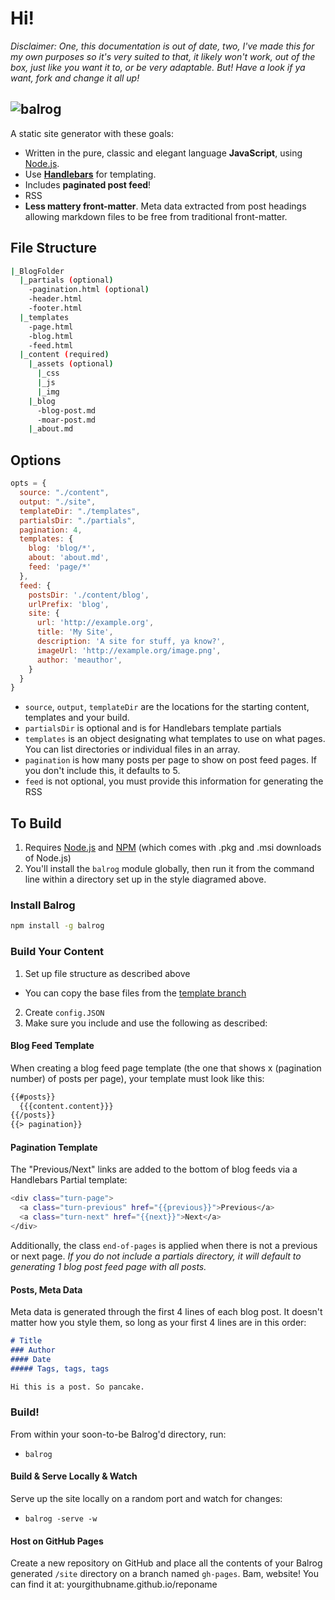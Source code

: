 # Hi!

_Disclaimer: One, this documentation is out of date, two, I've made this for my own purposes so it's very suited to that, it likely won't work, out of the box, just like you want it to, or be very adaptable. But! Have a look if ya want, fork and change it all up!_

![balrog](https://raw2.github.com/jlord/balrog/master/balrog.png)
---

A static site generator with these goals:

- Written in the pure, classic and elegant language **JavaScript**, using [Node.js](http://www.nodejs.org).
- Use [**Handlebars**](http://handlebarsjs.com/) for templating.
- Includes **paginated post feed**!
- RSS
- **Less mattery front-matter**. Meta data extracted from post headings allowing markdown files to be free from traditional front-matter.


## File Structure

```bash
|_BlogFolder
  |_partials (optional)
    -pagination.html (optional)
    -header.html
    -footer.html
  |_templates
    -page.html
    -blog.html
    -feed.html
  |_content (required)
    |_assets (optional)
      |_css
      |_js
      |_img
    |_blog
      -blog-post.md
      -moar-post.md
    |_about.md
```

## Options

```javascript
opts = {
  source: "./content",
  output: "./site",
  templateDir: "./templates",
  partialsDir: "./partials",
  pagination: 4,
  templates: {
    blog: 'blog/*',
    about: 'about.md',
    feed: 'page/*'
  },
  feed: {
    postsDir: './content/blog',
    urlPrefix: 'blog',
    site: {
      url: 'http://example.org',
      title: 'My Site',
      description: 'A site for stuff, ya know?',
      imageUrl: 'http://example.org/image.png',
      author: 'meauthor',
    }
  }
}
```

- `source`, `output`, `templateDir` are the locations for the starting content, templates and your build.
- `partialsDir` is optional and is for Handlebars template partials
- `templates` is an object designating what templates to use on what pages. You can list directories or individual files in an array.
- `pagination` is how many posts per page to show on post feed pages. If you don't include this, it defaults to 5.
- `feed` is not optional, you must provide this information for generating the RSS

## To Build

1. Requires [Node.js](http://www.nodejs.org/download) and [NPM](http://www.npmjs.org) (which comes with .pkg and .msi downloads of Node.js)
2. You'll install the `balrog` module globally, then run it from the command line within a directory set up in the style diagramed above.

### Install Balrog

```bash
npm install -g balrog
```

### Build Your Content

1. Set up file structure as described above
 - You can copy the base files from the [template branch](https://github.com/jlord/balrog/tree/template)
2. Create `config.JSON`
3. Make sure you include and use the following as described:

#### Blog Feed Template

When creating a blog feed page template (the one that shows x (pagination number) of posts per page), your template must look like this:

```HTML
{{#posts}}
  {{{content.content}}}
{{/posts}}
{{> pagination}}
```

#### Pagination Template

The "Previous/Next" links are added to the bottom of blog feeds via a Handlebars Partial template:

```bash
<div class="turn-page">
  <a class="turn-previous" href="{{previous}}">Previous</a>
  <a class="turn-next" href="{{next}}">Next</a>
</div>
```

Additionally, the class `end-of-pages` is applied when there is not a previous or next page. _If you do not include a partials directory, it will default to generating 1 blog post feed page with all posts._

#### Posts, Meta Data

Meta data is generated through the first 4 lines of each blog post. It doesn't matter how you style them, so long as your first 4 lines are in this order:

```markdown
# Title
### Author
#### Date
##### Tags, tags, tags

Hi this is a post. So pancake.
```

### Build!

From within your soon-to-be Balrog'd directory, run:

- `balrog`

#### Build & Serve Locally & Watch

Serve up the site locally on a random port and watch for changes:

- `balrog -serve -w`

#### Host on GitHub Pages

Create a new repository on GitHub and place all the contents of your Balrog generated `/site` directory on a branch named `gh-pages`. Bam, website! You can find it at: yourgithubname.github.io/reponame
